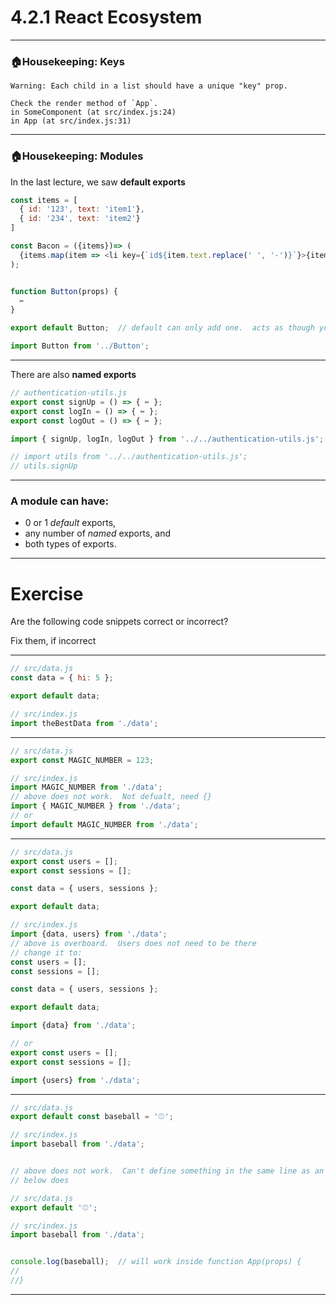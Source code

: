 # 4.2.1 React Ecosystem

---

### 🏠Housekeeping: Keys

```
Warning: Each child in a list should have a unique "key" prop.

Check the render method of `App`.
in SomeComponent (at src/index.js:24)
in App (at src/index.js:31)
```

---

### 🏠Housekeeping: Modules

In the last lecture, we saw **default exports**

```js
const items = [
  { id: '123', text: 'item1'},
  { id: '234', text: 'item2'}
]

const Bacon = ({items})=> (
  {items.map(item => <li key={`id${item.text.replace(' ', '-')}`}>{item.text}</li>)}
);


function Button(props) {
  ✂️
}

export default Button;  // default can only add one.  acts as though you are importing the file
```

```js
import Button from '../Button';
```

---

There are also **named exports**

```js
// authentication-utils.js
export const signUp = () => { ✂️ };
export const logIn = () => { ✂️ };
export const logOut = () => { ✂️ };
```

```js
import { signUp, logIn, logOut } from '../../authentication-utils.js';

// import utils from '../../authentication-utils.js';
// utils.signUp
```

---

### A module can have:

- 0 or 1 _default_ exports,
- any number of _named_ exports, and
- both types of exports.

---

# Exercise

Are the following code snippets correct or incorrect?

Fix them, if incorrect

---

```js
// src/data.js
const data = { hi: 5 };

export default data;
```

```js
// src/index.js
import theBestData from './data';
```

---

```js
// src/data.js
export const MAGIC_NUMBER = 123;
```

```js
// src/index.js
import MAGIC_NUMBER from './data';
// above does not work.  Not defualt, need {}
import { MAGIC_NUMBER } from './data';
// or 
import default MAGIC_NUMBER from './data';
```

---

```js
// src/data.js
export const users = [];
export const sessions = [];

const data = { users, sessions };

export default data;
```

```js
// src/index.js
import {data, users} from './data';
// above is overboard.  Users does not need to be there
// change it to:
const users = [];
const sessions = [];

const data = { users, sessions };

export default data;

import {data} from './data';

// or 
export const users = [];
export const sessions = [];

import {users} from './data';

```

---

```js
// src/data.js
export default const baseball = '⚾️';

```

```js
// src/index.js
import baseball from './data';


// above does not work.  Can't define something in the same line as an export
// below does

// src/data.js
export default '⚾️';

// src/index.js
import baseball from './data';


console.log(baseball);  // will work inside function App(props) {
//
//}

```

---
